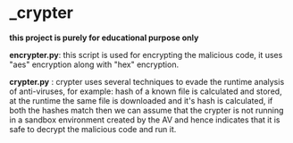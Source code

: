 # _crypter #

**this project is purely for educational purpose only**


**encrypter.py**: this script is used for encrypting the malicious code, it uses "aes" encryption along with "hex" encryption.


**crypter.py**  : crypter uses several techniques to evade the runtime analysis of anti-viruses,
                  for example: hash of a known file is calculated and stored, at the runtime the same file is downloaded and it's hash
                  is calculated, if both the hashes match then we can assume that the crypter is not running in a sandbox environment
                  created by the AV and hence indicates that it is safe to decrypt the malicious code and run it.
